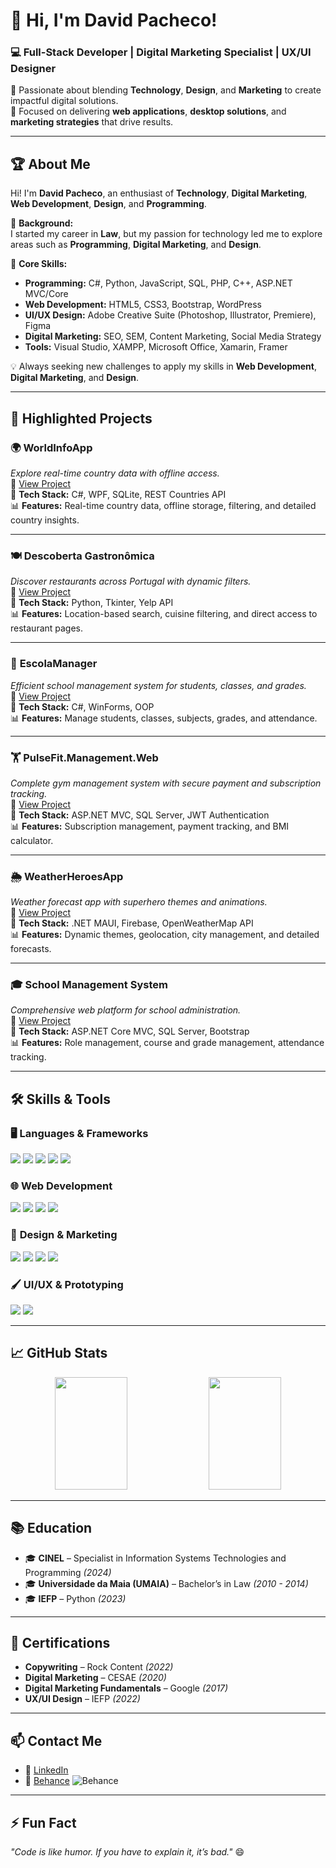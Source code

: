 # 👋 Hi, I'm David Pacheco!

### 💻 Full-Stack Developer | Digital Marketing Specialist | UX/UI Designer

🚀 Passionate about blending **Technology**, **Design**, and **Marketing** to create impactful digital solutions.  
🌟 Focused on delivering **web applications**, **desktop solutions**, and **marketing strategies** that drive results.  

---

## 🏆 About Me

Hi! I'm **David Pacheco**, an enthusiast of **Technology**, **Digital Marketing**, **Web Development**, **Design**, and **Programming**.  

💼 **Background:**  
I started my career in **Law**, but my passion for technology led me to explore areas such as **Programming**, **Digital Marketing**, and **Design**.  

🔎 **Core Skills:**  
- **Programming:** C#, Python, JavaScript, SQL, PHP, C++, ASP.NET MVC/Core  
- **Web Development:** HTML5, CSS3, Bootstrap, WordPress  
- **UI/UX Design:** Adobe Creative Suite (Photoshop, Illustrator, Premiere), Figma  
- **Digital Marketing:** SEO, SEM, Content Marketing, Social Media Strategy  
- **Tools:** Visual Studio, XAMPP, Microsoft Office, Xamarin, Framer  

💡 Always seeking new challenges to apply my skills in **Web Development**, **Digital Marketing**, and **Design**.

---

## 🚀 Highlighted Projects

### 🌍 **WorldInfoApp**  
*Explore real-time country data with offline access.*  
🔗 [View Project](https://github.com/pacheco4480/WorldInfoApp)  
📌 **Tech Stack:** C#, WPF, SQLite, REST Countries API  
📊 **Features:** Real-time country data, offline storage, filtering, and detailed country insights.  

---

### 🍽️ **Descoberta Gastronômica**  
*Discover restaurants across Portugal with dynamic filters.*  
🔗 [View Project](https://github.com/pacheco4480/Descoberta_Gastronomica)  
📌 **Tech Stack:** Python, Tkinter, Yelp API  
📊 **Features:** Location-based search, cuisine filtering, and direct access to restaurant pages.  

---

### 🏫 **EscolaManager**  
*Efficient school management system for students, classes, and grades.*  
🔗 [View Project](https://github.com/pacheco4480/EscolaManager)  
📌 **Tech Stack:** C#, WinForms, OOP  
📊 **Features:** Manage students, classes, subjects, grades, and attendance.  

---

### 🏋️ **PulseFit.Management.Web**  
*Complete gym management system with secure payment and subscription tracking.*  
🔗 [View Project](https://github.com/pacheco4480/PulseFit.Management.Web)  
📌 **Tech Stack:** ASP.NET MVC, SQL Server, JWT Authentication  
📊 **Features:** Subscription management, payment tracking, and BMI calculator.  

---

### 🌦️ **WeatherHeroesApp**  
*Weather forecast app with superhero themes and animations.*  
🔗 [View Project](https://github.com/pacheco4480/WeatherHeroesApp)  
📌 **Tech Stack:** .NET MAUI, Firebase, OpenWeatherMap API  
📊 **Features:** Dynamic themes, geolocation, city management, and detailed forecasts.  

---

### 🎓 **School Management System**  
*Comprehensive web platform for school administration.*  
🔗 [View Project](https://github.com/pacheco4480/SchoolManagementSystem)  
📌 **Tech Stack:** ASP.NET Core MVC, SQL Server, Bootstrap  
📊 **Features:** Role management, course and grade management, attendance tracking.  

---

## 🛠️ Skills & Tools

### 🖥️ **Languages & Frameworks**
<img src="https://img.shields.io/badge/C%23-239120?style=for-the-badge&logo=c-sharp&logoColor=white"/> <img src="https://img.shields.io/badge/Python-3776AB?style=for-the-badge&logo=python&logoColor=white"/> <img src="https://img.shields.io/badge/JavaScript-F7DF1E?style=for-the-badge&logo=javascript&logoColor=black"/> <img src="https://img.shields.io/badge/SQL-4479A1?style=for-the-badge&logo=postgresql&logoColor=white"/> <img src="https://img.shields.io/badge/ASP.NET-512BD4?style=for-the-badge&logo=dotnet&logoColor=white"/>

### 🌐 **Web Development**
<img src="https://img.shields.io/badge/HTML5-E34F26?style=for-the-badge&logo=html5&logoColor=white"/> <img src="https://img.shields.io/badge/CSS3-1572B6?style=for-the-badge&logo=css3&logoColor=white"/> <img src="https://img.shields.io/badge/Bootstrap-563D7C?style=for-the-badge&logo=bootstrap&logoColor=white"/> <img src="https://img.shields.io/badge/WordPress-21759B?style=for-the-badge&logo=wordpress&logoColor=white"/>

### 🎨 **Design & Marketing**
<img src="https://img.shields.io/badge/Adobe%20Photoshop-31A8FF?style=for-the-badge&logo=Adobe%20Photoshop&logoColor=white"/> <img src="https://img.shields.io/badge/Adobe%20Illustrator-FF9A00?style=for-the-badge&logo=Adobe%20Illustrator&logoColor=white"/> <img src="https://img.shields.io/badge/Adobe%20Premiere%20Pro-9999FF?style=for-the-badge&logo=Adobe%20Premiere%20Pro&logoColor=white"/> <img src="https://img.shields.io/badge/SEO-4285F4?style=for-the-badge&logo=google&logoColor=white"/>

### **🖌️ UI/UX & Prototyping**
<img src="https://img.shields.io/badge/Figma-F24E1E?style=for-the-badge&logo=figma&logoColor=white"/> <img src="https://img.shields.io/badge/Framer-0055FF?style=for-the-badge&logo=framer&logoColor=white"/>


---

## 📈 GitHub Stats

<p align="center">
  <img width="48%" height="180px" src="https://github-readme-stats.vercel.app/api?username=pacheco4480&show_icons=true&theme=tokyonight" />
  <img width="48%" height="180px" src="https://github-readme-stats.vercel.app/api/top-langs/?username=pacheco4480&layout=compact&theme=tokyonight" />
</p>

---

## 📚 Education

- 🎓 **CINEL** – Specialist in Information Systems Technologies and Programming *(2024)*  
- 🎓 **Universidade da Maia (UMAIA)** – Bachelor’s in Law *(2010 - 2014)*  
- 🎓 **IEFP** – Python *(2023)*  

---

## 🏅 Certifications

- **Copywriting** – Rock Content *(2022)*  
- **Digital Marketing** – CESAE *(2020)*  
- **Digital Marketing Fundamentals** – Google *(2017)*
- **UX/UI Design** – IEFP *(2022)*  

---

## 📫 Contact Me

- 💼 [LinkedIn](https://www.linkedin.com/in/davidpachecoo/)    
- 🎨 [Behance](https://www.behance.net/your-profile) ![Behance](https://img.shields.io/badge/Behance-1769FF?style=for-the-badge&logo=behance&logoColor=white)

---

## ⚡ Fun Fact
*"Code is like humor. If you have to explain it, it’s bad."* 😄
